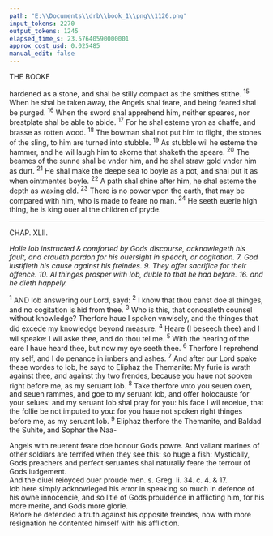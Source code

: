 ```yaml
---
path: "E:\\Documents\\drb\\book_1\\png\\1126.png"
input_tokens: 2270
output_tokens: 1245
elapsed_time_s: 23.57640590000001
approx_cost_usd: 0.025485
manual_edit: false
---
```

THE BOOKE

hardened as a stone, and shal be stilly compact as the smithes stithe. <sup>15</sup> When he shal be taken away, the Angels shal feare, and being feared shal be purged. <sup>16</sup> When the sword shal apprehend him, neither speares, nor brestplate shal be able to abide. <sup>17</sup> For he shal esteme yron as chaffe, and brasse as rotten wood. <sup>18</sup> The bowman shal not put him to flight, the stones of the sling, to him are turned into stubble. <sup>19</sup> As stubble wil he esteme the hammer, and he wil laugh him to skorne that shaketh the speare. <sup>20</sup> The beames of the sunne shal be vnder him, and he shal straw gold vnder him as durt. <sup>21</sup> He shal make the deepe sea to boyle as a pot, and shal put it as when ointmentes boyle. <sup>22</sup> A path shal shine after him, he shal esteme the depth as waxing old. <sup>23</sup> There is no power vpon the earth, that may be compared with him, who is made to feare no man. <sup>24</sup> He seeth euerie high thing, he is king ouer al the children of pryde.

<hr>

CHAP. XLII.

*Holie Iob instructed & comforted by Gods discourse, acknowlegeth his fault, and craueth pardon for his ouersight in speach, or cogitation. 7. God iustifieth his cause against his freindes. 9. They offer sacrifice for their offence. 10. Al thinges prosper with Iob, duble to that he had before. 16. and he dieth happely.*

<sup>1</sup> AND Iob answering our Lord, sayd: <sup>2</sup> I know that thou canst doe al thinges, and no cogitation is hid from thee. <sup>3</sup> Who is this, that concealeth counsel without knowledge? Therfore haue I spoken vnwisely, and the thinges that did excede my knowledge beyond measure. <sup>4</sup> Heare (I beseech thee) and I wil speake: I wil aske thee, and do thou tel me. <sup>5</sup> With the hearing of the eare I haue heard thee, but now my eye seeth thee. <sup>6</sup> Therfore I reprehend my self, and I do penance in imbers and ashes. <sup>7</sup> And after our Lord spake these wordes to Iob, he sayd to Eliphaz the Themanite: My furie is wrath against thee, and against thy two frendes, because you haue not spoken right before me, as my seruant Iob. <sup>8</sup> Take therfore vnto you seuen oxen, and seuen rammes, and goe to my seruant Iob, and offer holocauste for your selues: and my seruant Iob shal pray for you: his face I wil receiue, that the follie be not imputed to you: for you haue not spoken right thinges before me, as my seruant Iob. <sup>9</sup> Eliphaz therfore the Themanite, and Baldad the Suhite, and Sophar the Naa-

<aside>Angels with reuerent feare doe honour Gods powre. And valiant marines of other soldiars are terrifed when they see this: so huge a fish: Mystically, Gods preachers and perfect seruantes shal naturally feare the terrour of Gods iudgement.</aside>

<aside>And the diuel reioyced ouer proude men. s. Greg. li. 34. c. 4. & 17.</aside>

<aside>Iob here simply acknowleged his error in speaking so much in defence of his owne innocencie, and so litle of Gods prouidence in afflicting him, for his more merite, and Gods more glorie.</aside>

<aside>Before he defended a truth against his opposite freindes, now with more resignation he contented himself with his affliction.</aside>

[^1]: Angels with reuerent feare doe honour Gods powre. And valiant marines of other soldiars are terrifed when they see this: so huge a fish: Mystically, Gods preachers and perfect seruantes shal naturally feare the terrour of Gods iudgement.

[^2]: And the diuel reioyced ouer proude men. s. Greg. li. 34. c. 4. & 17.

[^3]: Iob here simply acknowleged his error in speaking so much in defence of his owne innocencie, and so litle of Gods prouidence in afflicting him, for his more merite, and Gods more glorie.

[^4]: Before he defended a truth against his opposite freindes, now with more resignation he contented himself with his affliction.